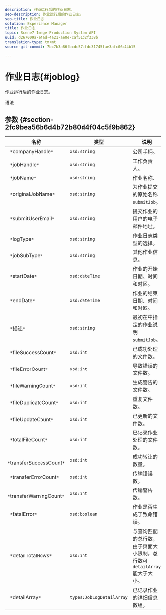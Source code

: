 ```yaml
---
description: 作业运行后的作业日志。
seo-description: 作业运行后的作业日志。
seo-title: 作业日志
solution: Experience Manager
title: 作业日志
topic: Scene7 Image Production System API
uuid: d267009a-e4ad-4a21-ae0e-caf51d2f338b
translation-type: tm+mt
source-git-commit: 7bc7b3a86fbcdc57cfdc31745fae3afc06e44b15

---
```



# 作业日志{#joblog}

作业运行后的作业日志。

语法

## 参数 {#section-2fc9bea56b6d4b72b80d4f04c5f9b862}

| 名称 | 类型 | 说明 |
|---|---|---|
| ` *`companyHandle`*` | `xsd:string` | 公司手柄。 |
| ` *`jobHandle`*` | `xsd:string` | 工作负责人。 |
| ` *`jobName`*` | `xsd:string` | 作业名称. |
| ` *`originalJobName`*` | `xsd:string` | 为作业提交的原始名称 `submitJob`。 |
| ` *`submitUserEmail`*` | `xsd:string` | 提交作业的用户的电子邮件地址。 |
| ` *`logType`*` | `xsd:string` | 作业日志类型的选择。 |
| ` *`jobSubType`*` | `xsd:string` | 其他作业信息。 |
| ` *`startDate`*` | `xsd:dateTime` | 作业的开始日期、时间和时区。 |
| ` *`endDate`*` | `xsd:dateTime` | 作业的结束日期、时间和时区。 |
| ` *`描述`*` | `xsd:string` | 最初在中指定的作业说明 `submitJob`。 |
| ` *`fileSuccessCount`*` | `xsd:int` | 已成功处理的文件数。 |
| ` *`fileErrorCount`*` | `xsd:int` | 导致错误的文件数。 |
| ` *`fileWarningCount`*` | `xsd:int` | 生成警告的文件数。 |
| ` *`fileDuplicateCount`*` | `xsd:int` | 重复文件数。 |
| ` *`fileUpdateCount`*` | `xsd:int` | 已更新的文件数。 |
| ` *`totalFileCount`*` | `xsd:int` | 已记录作业处理的文件数。 |
| ` *`transferSuccessCount`*` | `xsd:int` | 成功转让的数量。 |
| ` *`transferErrorCount`*` | `xsd:int` | 传输错误数。 |
| ` *`transferWarningCount`*` | `xsd:int` | 传输警告数。 |
| ` *`fatalError`*` | `xsd:boolean` | 作业是否生成了致命错误。 |
| ` *`detailTotalRows`*` | `xsd:int` | 与查询匹配的总行数，由于页面大小限制，总行数可 `detailArray` 能大于大小。 |
| ` *`detailArray`*` | `types:JobLogDetailArray` | 已记录作业的详细信息数组。 |

